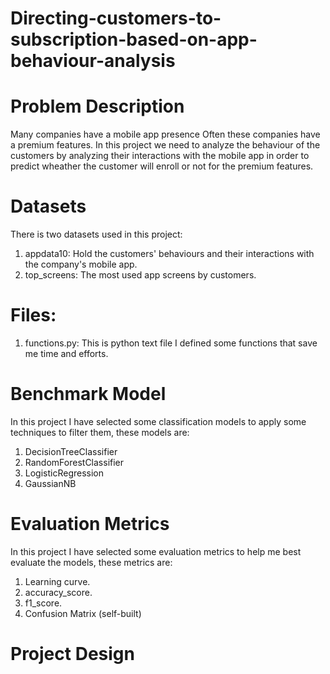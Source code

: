 # Directing-customers-to-subscription-based-on-app-behaviour-analysis

# Problem Description
Many companies have a mobile app presence Often these companies have a premium features.
In this project we need to analyze the behaviour of the customers by analyzing their interactions with the mobile app in order to predict wheather the customer will enroll or not for the premium features.


# Datasets
There is two datasets used in this project:
1. appdata10: Hold the customers' behaviours and their interactions with the company's mobile app.
2. top_screens: The most used app screens by customers.

# Files: 
1. functions.py: This is python text file I defined some functions that save me time and efforts.

# Benchmark Model
In this project I have selected some classification models to apply some techniques to filter them, these models are:
1. DecisionTreeClassifier 
2. RandomForestClassifier
3. LogisticRegression
4. GaussianNB

# Evaluation Metrics
In this project I have selected some evaluation metrics to help me best evaluate the models, these metrics are:
1. Learning curve.
2. accuracy_score.
3. f1_score.
4. Confusion Matrix (self-built)

# Project Design

